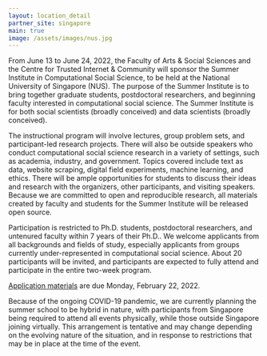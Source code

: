 ```yaml
---
layout: location_detail
partner_site: singapore
main: true
image: /assets/images/nus.jpg
---
```


From June 13 to June 24, 2022, the Faculty of Arts & Social Sciences and the Centre for Trusted Internet & Community will sponsor the Summer Institute in Computational Social Science, to be held at the National University of Singapore (NUS). The purpose of the Summer Institute is to bring together graduate students, postdoctoral researchers, and beginning faculty interested in computational social science. The Summer Institute is for both social scientists (broadly conceived) and data scientists (broadly conceived).

The instructional program will involve lectures, group problem sets, and participant-led research projects. There will also be outside speakers who conduct computational social science research in a variety of settings, such as academia, industry, and government. Topics covered include text as data, website scraping, digital field experiments, machine learning, and ethics. There will be ample opportunities for students to discuss their ideas and research with the organizers, other participants, and visiting speakers. Because we are committed to open and reproducible research, all materials created by faculty and students for the Summer Institute will be released open source.

Participation is restricted to Ph.D. students, postdoctoral researchers, and untenured faculty within 7 years of their Ph.D.. We welcome applicants from all backgrounds and fields of study, especially applicants from groups currently under-represented in computational social science. About 20 participants will be invited, and participants are expected to fully attend and participate in the entire two-week program.

[Application materials](https://compsocialscience.github.io/summer-institute/2022/singapore/apply) are due Monday, February 22, 2022.

Because of the ongoing COVID-19 pandemic, we are currently planning the summer school to be hybrid in nature, with participants from Singapore being required to attend all events physically, while those outside Singapore joining virtually. This arrangement is tentative and may change depending on the evolving nature of the situation, and in response to restrictions that may be in place at the time of the event.
